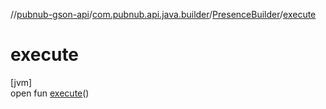 //[pubnub-gson-api](../../../index.md)/[com.pubnub.api.java.builder](../index.md)/[PresenceBuilder](index.md)/[execute](execute.md)

# execute

[jvm]\
open fun [execute](execute.md)()
